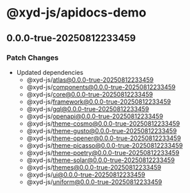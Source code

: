 # @xyd-js/apidocs-demo

## 0.0.0-true-20250812233459

### Patch Changes

- Updated dependencies
  - @xyd-js/atlas@0.0.0-true-20250812233459
  - @xyd-js/components@0.0.0-true-20250812233459
  - @xyd-js/core@0.0.0-true-20250812233459
  - @xyd-js/framework@0.0.0-true-20250812233459
  - @xyd-js/gql@0.0.0-true-20250812233459
  - @xyd-js/openapi@0.0.0-true-20250812233459
  - @xyd-js/theme-cosmo@0.0.0-true-20250812233459
  - @xyd-js/theme-gusto@0.0.0-true-20250812233459
  - @xyd-js/theme-opener@0.0.0-true-20250812233459
  - @xyd-js/theme-picasso@0.0.0-true-20250812233459
  - @xyd-js/theme-poetry@0.0.0-true-20250812233459
  - @xyd-js/theme-solar@0.0.0-true-20250812233459
  - @xyd-js/themes@0.0.0-true-20250812233459
  - @xyd-js/ui@0.0.0-true-20250812233459
  - @xyd-js/uniform@0.0.0-true-20250812233459
